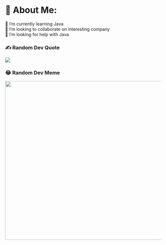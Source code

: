# 💫 About Me:
🌱 I’m currently learning Java<br>👯 I’m looking to collaborate on interesting company<br>🤝 I’m looking for help with Java<br>

### ✍️ Random Dev Quote
![](https://quotes-github-readme.vercel.app/api?type=horizontal&theme=radical)

### 😂 Random Dev Meme
<img src="https://random-memer.herokuapp.com/" width="512px"/>

